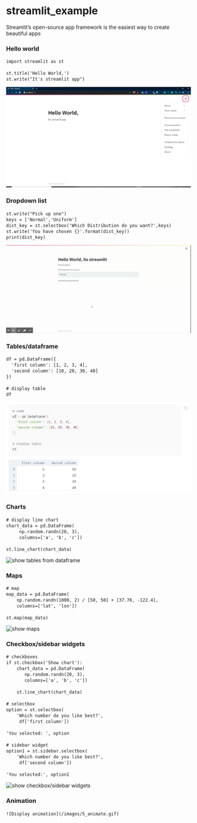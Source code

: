 # streamlit_example
Streamlit’s open-source app framework is the easiest way to create beautiful apps 

### Hello world
```
import streamlit as st

st.title('Hello World,')
st.write("It's streamlit app")
```
![Hello streamlit](/images/0.jpg)

### Dropdown list
```
st.write("Pick up one")
keys = ['Normal','Uniform']
dist_key = st.selectbox('Which Distribution do you want?',keys)
st.write('You have chosen {}'.format(dist_key))
print(dist_key)
```
![Dropdown list](/images/1.gif)

### Tables/dataframe 
```
df = pd.DataFrame({
  'first column': [1, 2, 3, 4],
  'second column': [10, 20, 30, 40]
})

# display table
df
```
![show tables from dataframe](/images/2.JPG)

### Charts

```
# display line chart
chart_data = pd.DataFrame(
     np.random.randn(20, 3),
     columns=['a', 'b', 'c'])

st.line_chart(chart_data)
```
![show tables from dataframe](/images/3.gif)

### Maps

```
# map
map_data = pd.DataFrame(
    np.random.randn(1000, 2) / [50, 50] + [37.76, -122.4],
    columns=['lat', 'lon'])

st.map(map_data)
```
![show maps](/images/4_map.gif)

### Checkbox/sidebar widgets

```
# checkboxes
if st.checkbox('Show chart'):
    chart_data = pd.DataFrame(
       np.random.randn(20, 3),
       columns=['a', 'b', 'c'])

    st.line_chart(chart_data)

# selectbox
option = st.selectbox(
    'Which number do you like best?',
     df['first column'])

'You selected: ', option

# sidebar widget
option1 = st.sidebar.selectbox(
    'Which number do you like best?',
     df['second column'])

'You selected:', option1
```
![show checkbox/sidebar widgets](/images/5_checkbox_dropdown.gif)

### Animation

```
![Display animation](/images/5_animate.gif)

```
